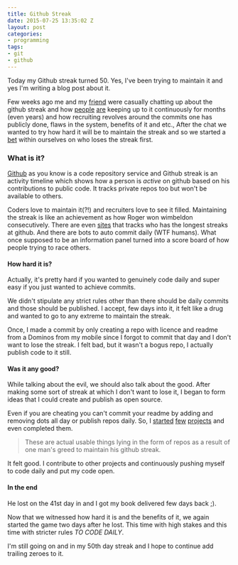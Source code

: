 ```yaml
---
title: Github Streak
date: 2015-07-25 13:35:02 Z
layout: post
categories:
- programming
tags:
- git
- github
---
```


Today my Github streak turned 50. Yes, I've been trying to maintain it and yes I'm writing a blog post about it.

Few weeks ago me and my [friend](https://twitter.com/hindupuravinash) were casually chatting up about the github streak and how [people](https://github.com/karan) [are](https://github.com/akerl) keeping up to it continuously for months (even years) and how recruiting revolves around the commits one has publicly done, flaws in the system, benefits of it and etc., After the chat we wanted to try how hard it will be to maintain the streak and so we started a [bet](https://en.wikipedia.org/wiki/The_Martian_%28Weir_novel%29) within ourselves on who loses the streak first.

<!-- more -->

### What is it?
[Github](https://github.com/avinoth) as you know is a code repository service and Github streak is an activity timeline which shows how a person is *active* on github based on his contributions to public code. It tracks private repos too but won't be available to others.

Coders love to maintain it(?!) and recruiters love to see it filled. Maintaining the streak is like an achievement as how Roger won wimbeldon consecutively. There are even [sites](http://longeststreak.net/) that tracks who has the longest streaks at github. And there are bots to auto commit daily (WTF humans). What once supposed to be an information panel turned into a score board of how people trying to race others.


#### How hard it is?
Actually, it's pretty hard if you wanted to genuinely code daily and super easy if you just wanted to achieve commits.

We didn't stipulate any strict rules other than there should be daily commits and those should be published. I accept, few days into it, it felt like a drug and wanted to go to any extreme to maintain the streak.

Once, I made a commit by only creating a repo with licence and readme from a Dominos from my mobile since I forgot to commit that day and I don't want to lose the streak. I felt bad, but it wasn't a bogus repo, I actually publish code to it still.

#### Was it any good?
While talking about the evil, we should also talk about the good. After making some sort of streak at which I don't want to lose it, I began to form ideas that I could create and publish as open source.

Even if you are cheating you can't commit your readme by adding and removing dots all day or publish repos daily. So, I [started](https://github.com/avinoth/go-metacritic) [few](https://github.com/avinoth/inspiry) [projects](https://github.com/avinoth/cram) and even completed them.

>These are actual usable things lying in the form of repos as a result of one man's greed to maintain his github streak.

It felt good. I contribute to other projects and continuously pushing myself to code daily and put my code open.

#### In the end
He lost on the 41st day in and I got my book delivered few days back ;).

Now that we witnessed how hard it is and the benefits of it, we again started the game two days after he lost. This time with high stakes and this time with stricter rules *TO CODE DAILY*.

I'm still going on and in my 50th day streak and I hope to continue add trailing zeroes to it.

